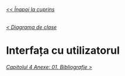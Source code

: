 ###### [<< Înapoi la cuprins](../Cuprins.md)
###### [< Diagrama de clase](03.%20Diagrama%20de%20clase.md)
# Interfața cu utilizatorul
###### [Capitolul 4 Anexe: 01. Bibliografie >](../Capitolul%204%20Anexe/01.%20Bibliografie.md)